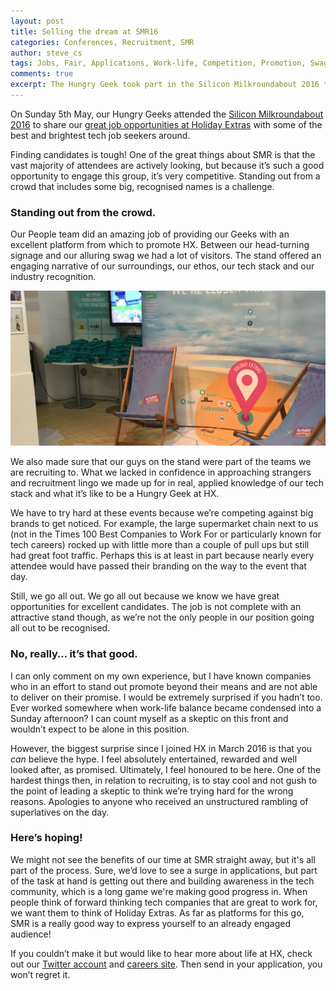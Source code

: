 ```yaml
---
layout: post
title: Selling the dream at SMR16
categories: Conferences, Recruitment, SMR
author: steve_cs
tags: Jobs, Fair, Applications, Work-life, Competition, Promotion, Swag, Life
comments: true
excerpt: The Hungry Geek took part in the Silicon Milkroundabout 2016 tech job fair this May. We faced some stiff competition from other companies also looking for the best and brightest to join us. Here's how we faired. Get it?
---
```


On Sunday 5th May, our Hungry Geeks attended the [Silicon Milkroundabout 2016](https://www.siliconmilkroundabout.com/) to share our [great job opportunities at Holiday Extras](http://join.holidayextras.co.uk/vacancies/) with some of the best and brightest tech job seekers around. 

Finding candidates is tough! One of the great things about SMR is that the vast majority of attendees are actively looking, but because it’s such a good opportunity to engage this group, it’s very competitive. Standing out from a crowd that includes some big, recognised names is a challenge.

### Standing out from the crowd.

Our People team did an amazing job of providing our Geeks with an excellent platform from which to promote HX. Between our head-turning signage and our alluring swag we had a lot of visitors. The stand offered an engaging narrative of our surroundings, our ethos, our tech stack and our industry recognition. 

![Photo of our SMR stand](https://github.com/holidayextras/holidayextras.github.com/blob/smr_post/assets/img/IMG_1805.JPG "Our SMR stand")

We also made sure that our guys on the stand were part of the teams we are recruiting to. What we lacked in confidence in approaching strangers and recruitment lingo we made up for in real, applied knowledge of our tech stack and what it’s like to be a Hungry Geek at HX.

We have to try hard at these events because we’re competing against big brands to get noticed. For example, the large supermarket chain next to us (not in the Times 100 Best Companies to Work For or particularly known for tech careers) rocked up with little more than a couple of pull ups but still had great foot traffic. Perhaps this is at least in part because nearly every attendee would have passed their branding on the way to the event that day. 

Still, we go all out. We go all out because we know we have great opportunities for excellent candidates. The job is not complete with an attractive stand though, as we’re not the only people in our position going all out to be recognised. 

### No, really… it’s that good.

I can only comment on my own experience, but I have known companies who in an effort to stand out promote beyond their means and are not able to deliver on their promise. I would be extremely surprised if you hadn’t too. Ever worked somewhere when work-life balance became condensed into a Sunday afternoon? I can count myself as a skeptic on this front and wouldn’t expect to be alone in this position.

However, the biggest surprise since I joined HX in March 2016 is that you *can* believe the hype. I feel absolutely entertained, rewarded and well looked after, as promised. Ultimately, I feel honoured to be here. One of the hardest things then, in relation to recruiting, is to stay cool and not gush to the point of leading a skeptic to think we’re trying hard for the wrong reasons. Apologies to anyone who received an unstructured rambling of superlatives on the day.

### Here’s hoping!

We might not see the benefits of our time at SMR straight away, but it's all part of the process. Sure, we’d love to see a surge in applications, but part of the task at hand is getting out there and building awareness in the tech community, which is a long game we're making good progress in. When people think of forward thinking tech companies that are great to work for, we want them to think of Holiday Extras. As far as platforms for this go, SMR is a really good way to express yourself to an already engaged audience!

If you couldn’t make it but would like to hear more about life at HX, check out our [Twitter account](https://twitter.com/hxlife) and [careers site](http://join.holidayextras.co.uk/). Then send in your application, you won’t regret it. 
